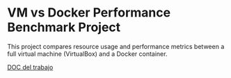 # VM vs Docker Performance Benchmark Project

This project compares resource usage and performance metrics between a full virtual machine (VirtualBox) and a Docker container.

[DOC del trabajo](https://docs.google.com/document/d/1HvflWXzk4PH2iXaoFdgowJF6W70bgEN6Yuq8bFuIY-8/edit?tab=t.s35eh3c9kd4a#heading=h.5brhynyetl90)